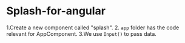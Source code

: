 # Splash-for-angular


1.Create a new component called "splash".
2. `app` folder has the code relevant for AppComponent.
3.We use `Input()` to pass data. 




